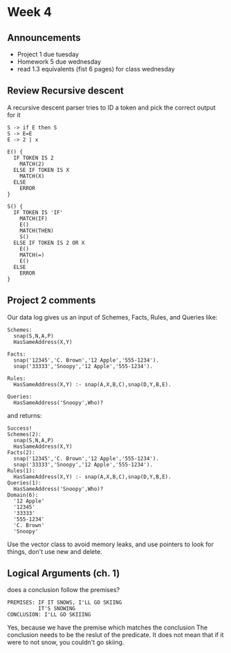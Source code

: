 # Week 4
## Announcements
- Project 1 due tuesday
- Homework 5 due wednesday
- read 1.3 equivalents (fist 6 pages) for class wednesday

## Review Recursive descent
A recursive descent parser tries to ID a token and pick the correct output for it 
```
S -> if E then S
S -> E=E
E -> 2 | x

E() {
  IF TOKEN IS 2
    MATCH(2)
  ELSE IF TOKEN IS X
    MATCH(X)
  ELSE
    ERROR
}

S() {
  IF TOKEN IS 'IF'
    MATCH(IF)
    E()
    MATCH(THEN)
    S()
  ELSE IF TOKEN IS 2 OR X
    E()
    MATCH(=)
    E()
  ELSE
    ERROR
}
```

## Project 2 comments

Our data log gives us an input of Schemes, Facts, Rules, and Queries like:
```
Schemes:
  snap(S,N,A,P)
  HasSameAddress(X,Y)

Facts:
  snap('12345','C. Brown','12 Apple','555-1234').
  snap('33333','Snoopy','12 Apple','555-1234').

Rules:
  HasSameAddress(X,Y) :- snap(A,X,B,C),snap(D,Y,B,E).

Queries:
  HasSameAddress('Snoopy',Who)?
```
and returns:
```
Success!
Schemes(2):
  snap(S,N,A,P)
  HasSameAddress(X,Y)
Facts(2):
  snap('12345','C. Brown','12 Apple','555-1234').
  snap('33333','Snoopy','12 Apple','555-1234').
Rules(1):
  HasSameAddress(X,Y) :- snap(A,X,B,C),snap(D,Y,B,E).
Queries(1):
  HasSameAddress('Snoopy',Who)?
Domain(6):
  '12 Apple'
  '12345'
  '33333'
  '555-1234'
  'C. Brown'
  'Snoopy'
```
Use the vector class to avoid memory leaks, and use pointers to look for things, don't use new and delete.

## Logical Arguments (ch. 1)
does a conclusion follow the premises?
```
PREMISES: IF IT SNOWS, I'LL GO SKIING
          IT'S SNOWING
CONCLUSION: I'LL GO SKIIING
```
Yes, because we have the premise which matches the conclusion
The conclusion needs to be the reslut of the predicate. It does not mean that if it were to not snow, you couldn't go skiing.


